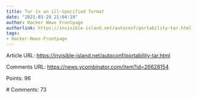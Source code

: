 ```yaml
---
title: Tar is an ill-specified format
date: "2021-03-29 21:04:19"
author: Hacker News Frontpage
authorlink: https://invisible-island.net/autoconf/portability-tar.html
tags:
- Hacker-News-Frontpage
---
```


<p>Article URL: <a href="https://invisible-island.net/autoconf/portability-tar.html">https://invisible-island.net/autoconf/portability-tar.html</a></p>
<p>Comments URL: <a href="https://news.ycombinator.com/item?id=26628154">https://news.ycombinator.com/item?id=26628154</a></p>
<p>Points: 96</p>
<p># Comments: 73</p>
